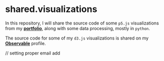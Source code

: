 # shared.visualizations

In this repository, I will share the source code of some `p5.js` visualizations from my **[portfolio](https://www.lorismat.com)**, along with some data processing, mostly in `python`.  

The source code for some of my `d3.js` visualizations is shared on my **[Observable](https://observablehq.com/@git1984)** profile.  

// setting proper email add

